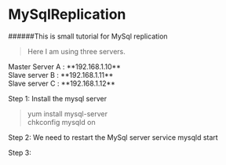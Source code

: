 # MySqlReplication

######This is small tutorial for MySql replication

>Here I am using three servers.

<p>
Master Server A : **192.168.1.10** <br>
Slave server B  : **192.168.1.11** <br>
Slave server C  : **192.168.1.12** <br>

Step 1: Install the mysql server<br>
  > yum install mysql-server <br>
  > chkconfig mysqld on

Step 2: We need to restart the MySql server
  service mysqld start

Step 3:

</p>
